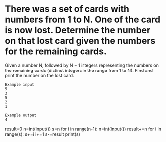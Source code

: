 # There was a set of cards with numbers from 1 to N. One of the card is now lost. Determine the number on that lost card given the numbers for the remaining cards.
Given a number N, followed by N − 1 integers representing the numbers on the remaining cards (distinct integers in the range from 1 to N). Find and print the number on the lost card.

```
Example input
5
3
5
2
1

Example output
4
```

result=0
n=int(input())
s=n
for i in range(n-1):
    n=int(input())
    result+=n
for i in range(s):
    s+=i
    i+=1
s-=result
print(s)
